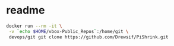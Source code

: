 # readme



``` bash docker example
docker run --rm -it \
 -v `echo $HOME/vbox-Public_Repos`:/home/git \
 devops/git git clone https://github.com/Drewsif/PiShrink.git
```
